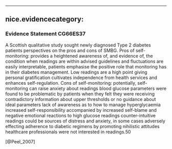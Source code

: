 
---
nice.evidencecategory: 
---

### Evidence Statement CG66ES37
A Scottish qualitative study sought newly diagnosed Type 2 diabetes patients perspectives on
the pros and cons of SMBG. Pros of self-monitoring:
  provides a heightened awareness of, and evidence of, the condition
  when readings are within advised guidelines and fluctuations are easily interpretable,
patients emphasise the positive role that monitoring has in their diabetes management. Low
readings are a high point giving personal gratification
  cultivates independence from health services and enhances self-regulation.
Cons of self-monitoring:
  potentially, self-monitoring can raise anxiety about readings
  blood glucose parameters were found to be problematic by patients when they felt they
were receiving contradictory information about upper thresholds or no guidance about
ideal parameters
  lack of awareness as to how to manage hyperglycaemia
  increased self-responsibility accompanied by increased self-blame and negative emotional
reactions to high glucose readings
  counter-intuitive readings could be sources of distress and anxiety, in some cases
adversely effecting adherence to diabetic regimens by promoting nihilistic attitudes
  healthcare professionals were not interested in readings.50

[@Peel_2007]

